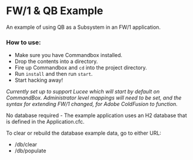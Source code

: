 # FW/1 & QB Example
An example of using QB as a Subsystem in an FW/1 application.

### How to use:

- Make sure you have Commandbox installed.
- Drop the contents into a directory.
- Fire up Commandbox and `cd` into the project directory.
- Run `install` and then run `start`.
- Start hacking away!

_Currently set up to support Lucee which will start by default on CommandBox. Administrator level mappings will need to be set, and the syntax for extending FW/1 changed, for Adobe ColdFusion to function._

No database required - The example application uses an H2 database that is defined in the Application.cfc.

To clear or rebuild the database example data, go to either URL:

- /db/clear
- /db/populate
